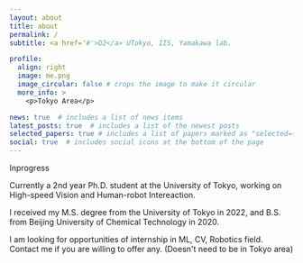 ```yaml
---
layout: about
title: about
permalink: /
subtitle: <a href='#'>D2</a> UTokyo, IIS, Yamakawa lab.

profile:
  align: right
  image: me.png
  image_circular: false # crops the image to make it circular
  more_info: >
    <p>Tokyo Area</p>

news: true  # includes a list of news items
latest_posts: true  # includes a list of the newest posts
selected_papers: true # includes a list of papers marked as "selected={true}"
social: true  # includes social icons at the bottom of the page
---
```

Inprogress

Currently a 2nd year Ph.D. student at the University of Tokyo, working on High-speed Vision and Human-robot Intereaction.

I received my M.S. degree from the University of Tokyo in 2022, and B.S. from Beijing University of Chemical Technology in 2020.

I am looking for opportunities of internship in ML, CV, Robotics field. Contact me if you are willing to offer any. (Doesn't need to be in Tokyo area) 


<!-- Write your biography here. Tell the world about yourself. Link to your favorite [subreddit](http://reddit.com). You can put a picture in, too. The code is already in, just name your picture `prof_pic.jpg` and put it in the `img/` folder.

Put your address / P.O. box / other info right below your picture. You can also disable any of these elements by editing `profile` property of the YAML header of your `_pages/about.md`. Edit `_bibliography/papers.bib` and Jekyll will render your [publications page](/al-folio/publications/) automatically.

Link to your social media connections, too. This theme is set up to use [Font Awesome icons](https://fontawesome.com/) and [Academicons](https://jpswalsh.github.io/academicons/), like the ones below. Add your Facebook, Twitter, LinkedIn, Google Scholar, or just disable all of them. -->